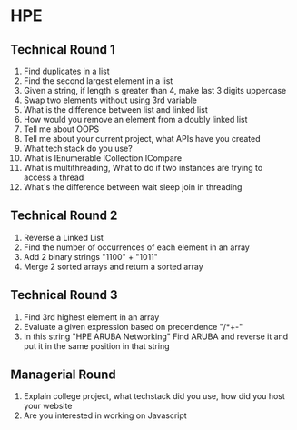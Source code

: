 # HPE 
## Technical Round 1

1. Find duplicates in a list
2. Find the second largest element in a list
3. Given a string, if length is greater than 4, make last 3 digits uppercase
4. Swap two elements without using 3rd variable
5. What is the difference between list and linked list
6. How would you remove an element from a doubly linked list
7. Tell me about OOPS
8. Tell me about your current project, what APIs have you created
9. What tech stack do you use?
10. What is IEnumerable
ICollection
ICompare
11. What is multithreading, What to do if two instances are trying to access a thread
12. What's the difference between wait sleep join in threading

## Technical Round 2

1. Reverse a Linked List
2. Find the number of occurrences of each element in an array
3. Add 2 binary strings "1100" + "1011"
4. Merge 2 sorted arrays and return a sorted array

## Technical Round 3

1. Find 3rd highest element in an array
2. Evaluate a given expression based on precendence "/*+-" 
3. In this string "HPE ARUBA Networking"
Find ARUBA and reverse it and put it in the same position in that string

## Managerial Round

1. Explain college project, what techstack did you use, how did you host your website
2. Are you interested in working on Javascript
